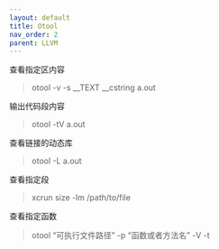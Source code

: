 ```yaml
---
layout: default
title: Otool
nav_order: 2
parent: LLVM
---
```

查看指定区内容
> otool -v -s __TEXT __cstring a.out

输出代码段内容
> otool -tV a.out

查看链接的动态库
> otool -L a.out

查看指定段
> xcrun size -lm /path/to/file

查看指定函数
>otool “可执行文件路径” -p “函数或者方法名” -V -t
